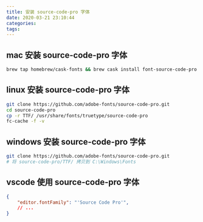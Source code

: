 ```yaml
---
title: 安装 source-code-pro 字体
date: 2020-03-21 23:10:44
categories:
tags:
---
```


## mac 安装 source-code-pro 字体

```bash
brew tap homebrew/cask-fonts && brew cask install font-source-code-pro
```

## linux 安装 source-code-pro 字体

```bash
git clone https://github.com/adobe-fonts/source-code-pro.git
cd source-code-pro
cp -r TTF/ /usr/share/fonts/truetype/source-code-pro
fc-cache -f -v
```

## windows 安装 source-code-pro 字体

```bash
git clone https://github.com/adobe-fonts/source-code-pro.git
# 将 source-code-pro/TTF/ 拷贝到 C:\Windows\Fonts
```

## vscode 使用 source-code-pro 字体

```json
{
    "editor.fontFamily": "'Source Code Pro'",
    // ...
}
```
